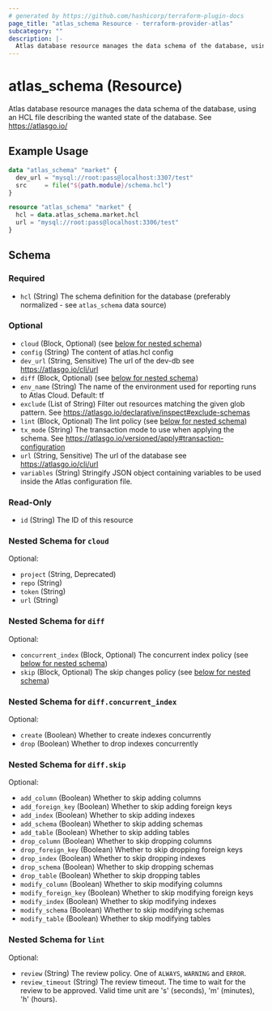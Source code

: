 ```yaml
---
# generated by https://github.com/hashicorp/terraform-plugin-docs
page_title: "atlas_schema Resource - terraform-provider-atlas"
subcategory: ""
description: |-
  Atlas database resource manages the data schema of the database, using an HCL file describing the wanted state of the database. See https://atlasgo.io/
---
```


# atlas_schema (Resource)

Atlas database resource manages the data schema of the database, using an HCL file describing the wanted state of the database. See https://atlasgo.io/

## Example Usage

```terraform
data "atlas_schema" "market" {
  dev_url = "mysql://root:pass@localhost:3307/test"
  src     = file("${path.module}/schema.hcl")
}

resource "atlas_schema" "market" {
  hcl = data.atlas_schema.market.hcl
  url = "mysql://root:pass@localhost:3306/test"
}
```

<!-- schema generated by tfplugindocs -->
## Schema

### Required

- `hcl` (String) The schema definition for the database (preferably normalized - see `atlas_schema` data source)

### Optional

- `cloud` (Block, Optional) (see [below for nested schema](#nestedblock--cloud))
- `config` (String) The content of atlas.hcl config
- `dev_url` (String, Sensitive) The url of the dev-db see https://atlasgo.io/cli/url
- `diff` (Block, Optional) (see [below for nested schema](#nestedblock--diff))
- `env_name` (String) The name of the environment used for reporting runs to Atlas Cloud. Default: tf
- `exclude` (List of String) Filter out resources matching the given glob pattern. See https://atlasgo.io/declarative/inspect#exclude-schemas
- `lint` (Block, Optional) The lint policy (see [below for nested schema](#nestedblock--lint))
- `tx_mode` (String) The transaction mode to use when applying the schema. See https://atlasgo.io/versioned/apply#transaction-configuration
- `url` (String, Sensitive) The url of the database see https://atlasgo.io/cli/url
- `variables` (String) Stringify JSON object containing variables to be used inside the Atlas configuration file.

### Read-Only

- `id` (String) The ID of this resource

<a id="nestedblock--cloud"></a>
### Nested Schema for `cloud`

Optional:

- `project` (String, Deprecated)
- `repo` (String)
- `token` (String)
- `url` (String)


<a id="nestedblock--diff"></a>
### Nested Schema for `diff`

Optional:

- `concurrent_index` (Block, Optional) The concurrent index policy (see [below for nested schema](#nestedblock--diff--concurrent_index))
- `skip` (Block, Optional) The skip changes policy (see [below for nested schema](#nestedblock--diff--skip))

<a id="nestedblock--diff--concurrent_index"></a>
### Nested Schema for `diff.concurrent_index`

Optional:

- `create` (Boolean) Whether to create indexes concurrently
- `drop` (Boolean) Whether to drop indexes concurrently


<a id="nestedblock--diff--skip"></a>
### Nested Schema for `diff.skip`

Optional:

- `add_column` (Boolean) Whether to skip adding columns
- `add_foreign_key` (Boolean) Whether to skip adding foreign keys
- `add_index` (Boolean) Whether to skip adding indexes
- `add_schema` (Boolean) Whether to skip adding schemas
- `add_table` (Boolean) Whether to skip adding tables
- `drop_column` (Boolean) Whether to skip dropping columns
- `drop_foreign_key` (Boolean) Whether to skip dropping foreign keys
- `drop_index` (Boolean) Whether to skip dropping indexes
- `drop_schema` (Boolean) Whether to skip dropping schemas
- `drop_table` (Boolean) Whether to skip dropping tables
- `modify_column` (Boolean) Whether to skip modifying columns
- `modify_foreign_key` (Boolean) Whether to skip modifying foreign keys
- `modify_index` (Boolean) Whether to skip modifying indexes
- `modify_schema` (Boolean) Whether to skip modifying schemas
- `modify_table` (Boolean) Whether to skip modifying tables



<a id="nestedblock--lint"></a>
### Nested Schema for `lint`

Optional:

- `review` (String) The review policy. One of `ALWAYS`, `WARNING` and `ERROR`.
- `review_timeout` (String) The review timeout. The time to wait for the review to be approved. Valid time unit are 's' (seconds), 'm' (minutes), 'h' (hours).
